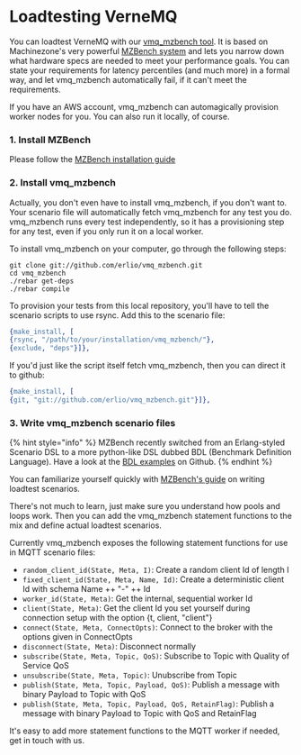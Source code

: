 # Loadtesting VerneMQ

You can loadtest VerneMQ with our [vmq\_mzbench tool](https://github.com/erlio/vmq_mzbench). It is based on Machinezone's very powerful [MZBench system](https://github.com/satori-com/mzbench) and lets you narrow down what hardware specs are needed to meet your performance goals. You can state your requirements for latency percentiles \(and much more\) in a formal way, and let vmq\_mzbench automatically fail, if it can't meet the requirements.

If you have an AWS account, vmq\_mzbench can automagically provision worker nodes for you. You can also run it locally, of course.

### 1. Install MZBench

Please follow the [MZBench installation guide](http://satori-com.github.io/mzbench/#installation)

### 2. Install vmq\_mzbench

Actually, you don't even have to install vmq\_mzbench, if you don't want to. Your scenario file will automatically fetch vmq\_mzbench for any test you do. vmq\_mzbench runs every test independently, so it has a provisioning step for any test, even if you only run it on a local worker.

To install vmq\_mzbench on your computer, go through the following steps:

```text
git clone git://github.com/erlio/vmq_mzbench.git
cd vmq_mzbench
./rebar get-deps
./rebar compile
```

To provision your tests from this local repository, you'll have to tell the scenario scripts to use rsync. Add this to the scenario file:

```erlang
{make_install, [
{rsync, "/path/to/your/installation/vmq_mzbench/"},
{exclude, "deps"}]},
```

If you'd just like the script itself fetch vmq\_mzbench, then you can direct it to github:

```erlang
{make_install, [
{git, "git://github.com/erlio/vmq_mzbench.git"}]},
```

### 3. Write vmq\_mzbench scenario files

{% hint style="info" %}
MZBench recently switched from an Erlang-styled Scenario DSL to a more python-like DSL dubbed BDL \(Benchmark Definition Language\). Have a look at the [BDL examples](https://github.com/machinezone/mzbench/tree/master/examples.bdl) on Github.
{% endhint %}

You can familiarize yourself quickly with [MZBench's guide](http://satori-com.github.io/mzbench/scenarios/spec/) on writing loadtest scenarios.

There's not much to learn, just make sure you understand how pools and loops work. Then you can add the vmq\_mzbench statement functions to the mix and define actual loadtest scenarios.

Currently vmq\_mzbench exposes the following statement functions for use in MQTT scenario files:

* `random_client_id(State, Meta, I)`: Create a random client Id of length I
* `fixed_client_id(State, Meta, Name, Id)`: Create a deterministic client Id with schema Name ++ "-" ++ Id
* `worker_id(State, Meta)`: Get the internal, sequential worker Id
* `client(State, Meta)`: Get the client Id you set yourself during connection setup with the option {t, client, "client"}
* `connect(State, Meta, ConnectOpts)`: Connect to the broker with the options given in ConnectOpts
* `disconnect(State, Meta)`: Disconnect normally
* `subscribe(State, Meta, Topic, QoS)`: Subscribe to Topic with Quality of Service QoS
* `unsubscribe(State, Meta, Topic)`: Unubscribe from Topic
* `publish(State, Meta, Topic, Payload, QoS)`: Publish a message with binary Payload to Topic with QoS
* `publish(State, Meta, Topic, Payload, QoS, RetainFlag)`: Publish a message with binary Payload to Topic with QoS and RetainFlag

It's easy to add more statement functions to the MQTT worker if needed, get in touch with us.


